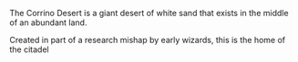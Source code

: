 The Corrino Desert is a giant desert of white sand that exists in the middle of an abundant land. 

Created in part of a research mishap by early wizards, this is the home of the citadel